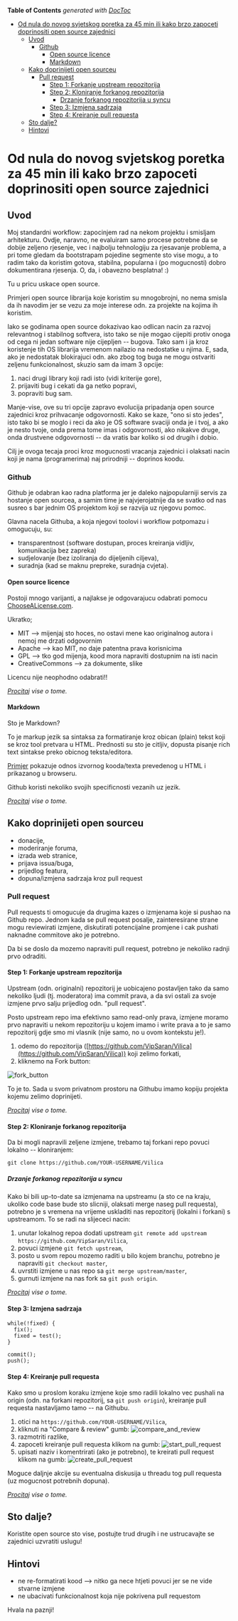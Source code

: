 <!-- START doctoc generated TOC please keep comment here to allow auto update -->
<!-- DON'T EDIT THIS SECTION, INSTEAD RE-RUN doctoc TO UPDATE -->
**Table of Contents**  *generated with [DocToc](https://github.com/thlorenz/doctoc)*

- [Od nula do novog svjetskog poretka za 45 min ili kako brzo zapoceti doprinositi open source zajednici](#od-nula-do-novog-svjetskog-poretka-za-45-min-ili-kako-brzo-zapoceti-doprinositi-open-source-zajednici)
  - [Uvod](#uvod)
    - [Github](#github)
      - [Open source licence](#open-source-licence)
      - [Markdown](#markdown)
  - [Kako doprinijeti open sourceu](#kako-doprinijeti-open-sourceu)
    - [Pull request](#pull-request)
      - [Step 1: Forkanje upstream repozitorija](#step-1-forkanje-upstream-repozitorija)
      - [Step 2: Kloniranje forkanog repozitorija](#step-2-kloniranje-forkanog-repozitorija)
        - [Drzanje forkanog repozitorija u syncu](#drzanje-forkanog-repozitorija-u-syncu)
      - [Step 3: Izmjena sadrzaja](#step-3-izmjena-sadrzaja)
      - [Step 4: Kreiranje pull requesta](#step-4-kreiranje-pull-requesta)
  - [Sto dalje?](#sto-dalje)
  - [Hintovi](#hintovi)

<!-- END doctoc generated TOC please keep comment here to allow auto update -->

# Od nula do novog svjetskog poretka za 45 min ili kako brzo zapoceti doprinositi open source zajednici

## Uvod

Moj standardni workflow: zapocinjem rad na nekom projektu i smisljam arhitekturu. Ovdje, naravno, ne evaluiram samo procese potrebne da se dobije zeljeno rjesenje, vec i najbolju tehnologiju za rjesavanje problema, a pri tome gledam da bootstrapam pojedine segmente sto vise mogu, a to radim tako da koristim gotova, stabilna, popularna i (po mogucnosti) dobro dokumentirana rjesenja. O, da, i obavezno besplatna! :)

Tu u pricu uskace open source.

Primjeri open source librarija koje koristim su mnogobrojni, no nema smisla da ih navodim jer se vezu za moje interese odn. za projekte na kojima ih koristim.

Iako se godinama open source dokazivao kao odlican nacin za razvoj relevantnog i stabilnog softvera, isto tako se nije mogao cijepiti protiv onoga od cega ni jedan software nije cijepljen -- bugova. Tako sam i ja kroz koristenje tih OS librarija vremenom nailazio na nedostatke u njima. E, sada, ako je nedostatak blokirajuci odn. ako zbog tog buga ne mogu ostvariti zeljenu funkcionalnost, skuzio sam da imam 3 opcije:

1. naci drugi library koji radi isto (vidi kriterije gore),
2. prijaviti bug i cekati da ga netko popravi,
3. popraviti bug sam.

Manje-vise, ove su tri opcije zapravo evolucija pripadanja open source zajednici kroz prihvacanje odgovornosti.
Kako se kaze, "ono si sto jedes", isto tako bi se moglo i reci da ako je OS software svaciji onda je i tvoj, a ako je nesto tvoje, onda prema tome imas i odgovornosti, ako nikakve druge, onda drustvene odgovornosti -- da vratis bar koliko si od drugih i dobio.

Cilj je ovoga tecaja proci kroz mogucnosti vracanja zajednici i olaksati nacin koji je nama (programerima) naj prirodniji -- doprinos koodu.

### Github

Github je odabran kao radna platforma jer je daleko najpopularniji servis za hostanje open sourcea, a samim time je najvjerojatnije da se svatko od nas susreo s bar jednim OS projektom koji se razvija uz njegovu pomoc.

Glavna nacela Githuba, a koja njegovi toolovi i workflow potpomazu i omogucuju, su:

- transparentnost (software dostupan, proces kreiranja vidljiv, komunikacija bez zapreka)
- sudjelovanje (bez izoliranja do dijeljenih ciljeva),
- suradnja (kad se maknu prepreke, suradnja cvjeta).

#### Open source licence

Postoji mnogo varijanti, a najlakse je odgovarajucu odabrati pomocu [ChooseALicense.com](http://choosealicense.com/).

Ukratko;

- MIT --> mijenjaj sto hoces, no ostavi mene kao originalnog autora i nemoj me drzati odgovornim
- Apache --> kao MIT, no daje patentna prava korisnicima
- GPL --> tko god mijenja, kood mora napraviti dostupnim na isti nacin
- CreativeCommons --> za dokumente, slike

Licencu nije neophodno odabrati!!

*[Procitaj](https://github.com/blog/1530-choosing-an-open-source-license) vise o tome.*

#### Markdown

Sto je Markdown?

To je markup jezik sa sintaksa za formatiranje kroz obican (plain) tekst koji se kroz tool pretvara u HTML. Prednosti su sto je citljiv, dopusta pisanje rich text sintakse preko obicnog teksta/editora.

[Primjer](https://en.wikipedia.org/wiki/Markdown#Example) pokazuje odnos izvornog kooda/texta prevedenog u HTML i prikazanog u browseru.

Github koristi nekoliko svojih specificnosti vezanih uz jezik.

*[Procitaj](https://help.github.com/articles/github-flavored-markdown/) vise o tome.*

## Kako doprinijeti open sourceu

- donacije,
- moderiranje foruma,
- izrada web stranice,
- prijava issua/buga,
- prijedlog featura,
- dopuna/izmjena sadrzaja kroz pull request

### Pull request

Pull requests ti omogucuje da drugima kazes o izmjenama koje si pushao na Github repo. Jednom kada se pull request posalje, zainteresirane strane mogu reviewirati izmjene, diskutirati potencijalne promjene i cak pushati naknadne commitove ako je potrebno.

Da bi se doslo da mozemo napraviti pull request, potrebno je nekoliko radnji prvo odraditi.

#### Step 1: Forkanje upstream repozitorija

Upstream (odn. originalni) repozitorij je uobicajeno postavljen tako da samo nekoliko ljudi (tj. moderatora) ima commit prava, a da svi ostali za svoje izmjene prvo salju prijedlog odn. "pull request".

Posto upstream repo ima efektivno samo read-only prava, izmjene moramo prvo napraviti u nekom repozitoriju u kojem imamo i write prava a to je samo repozitorij gdje smo mi vlasnik (nije samo, no u ovom kontekstu je!).

1. odemo do repozitorija ([https://github.com/VipSaran/Vilica](https://github.com/VipSaran/Vilica)) koji zelimo forkati,
2. kliknemo na Fork button:

![fork_button](https://help.github.com/assets/images/help/repository/fork_button.jpg)

To je to. Sada u svom privatnom prostoru na Githubu imamo kopiju projekta kojemu zelimo doprinijeti.

*[Procitaj](https://help.github.com/articles/fork-a-repo/) vise o tome.*

#### Step 2: Kloniranje forkanog repozitorija

Da bi mogli napravili zeljene izmjene, trebamo taj forkani repo povuci lokalno -- kloniranjem:

    git clone https://github.com/YOUR-USERNAME/Vilica


##### Drzanje forkanog repozitorija u syncu

Kako bi bili up-to-date sa izmjenama na upstreamu (a sto ce na kraju, ukoliko code base bude sto slicniji, olaksati merge naseg pull requesta), potrebno je s vremena na vrijeme uskladiti nas repozitorij (lokalni i forkani) s upstreamom. To se radi na slijececi nacin:

1. unutar lokalnog repoa dodati upstream `git remote add upstream https://github.com/VipSaran/Vilica`,
2. povuci izmjene `git fetch upstream`,
3. posto u svom repou mozemo raditi u bilo kojem branchu, potrebno je napraviti `git checkout master`,
4. uvrstiti izmjene u nas repo sa `git merge upstream/master`,
5. gurnuti izmjene na nas fork sa `git push origin`.

*[Procitaj](https://help.github.com/articles/fork-a-repo/#step-3-configure-git-to-sync-your-fork-with-the-original-spoon-knife-repository) vise o tome.*

#### Step 3: Izmjena sadrzaja

    while(!fixed) {
      fix();
      fixed = test();
    }

    commit();
    push();

#### Step 4: Kreiranje pull requesta

Kako smo u proslom koraku izmjene koje smo radili lokalno vec pushali na origin (odn. na forkani repozitorij, sa `git push origin`), kreiranje pull requesta nastavljamo tamo -- na Githubu.

1. otici na `https://github.com/YOUR-USERNAME/Vilica`,
2. kliknuti na "Compare & review" gumb:
        ![compare_and_review](https://help.github.com/assets/images/help/pull_requests/pull-request-start-review-button.png)
3. razmotriti razlike,
4. zapoceti kreiranje pull requesta klikom na gumb:
        ![start_pull_request](https://help.github.com/assets/images/help/pull_requests/pull-request-review-create.png)
5. upisati naziv i komentrirati (ako je potrebno), te kreirati pull request klikom na gumb:
        ![create_pull_request](https://help.github.com/assets/images/help/pull_requests/send-pull-request.png)

Moguce daljnje akcije su eventualna diskusija u threadu tog pull requesta (uz mogucnost potrebnih dopuna).

*[Procitaj](https://help.github.com/articles/using-pull-requests/) vise o tome.*

## Sto dalje?

Koristite open source sto vise, postujte trud drugih i ne ustrucavajte se zajednici uzvratiti uslugu!


## Hintovi

- ne re-formatirati kood --> nitko ga nece htjeti povuci jer se ne vide stvarne izmjene
- ne ubacivati funkcionalnost koja nije pokrivena pull requestom


Hvala na paznji!